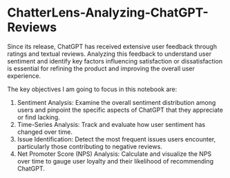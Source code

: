 # ChatterLens-Analyzing-ChatGPT-Reviews
Since its release, ChatGPT has received extensive user feedback through ratings and textual reviews. Analyzing this feedback to understand user sentiment and identify key factors influencing satisfaction or dissatisfaction is essential for refining the product and improving the overall user experience.

The key objectives I am going to focus in this notebook are:

1. Sentiment Analysis: Examine the overall sentiment distribution among users and pinpoint the specific aspects of ChatGPT that they appreciate or find lacking.
2. Time-Series Analysis: Track and evaluate how user sentiment has changed over time.
3. Issue Identification: Detect the most frequent issues users encounter, particularly those contributing to negative reviews.
4. Net Promoter Score (NPS) Analysis: Calculate and visualize the NPS over time to gauge user loyalty and their likelihood of recommending ChatGPT.

   

